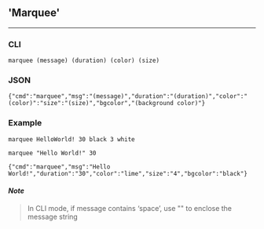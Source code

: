 ## 'Marquee'

---

### CLI

```
marquee (message) (duration) (color) (size)
```

### JSON

```
{"cmd":"marquee","msg":"(message)","duration":"(duration)","color":"(color)":"size":"(size)","bgcolor","(background color)"}
```

### Example

```
marquee HelloWorld! 30 black 3 white
```

```
marquee "Hello World!" 30
```

```
{"cmd":"marquee","msg":"Hello World!","duration":"30","color":"lime","size":"4","bgcolor":"black"}
```

#### _Note_

> In CLI mode, if message contains ‘space’, use "" to enclose the message string





